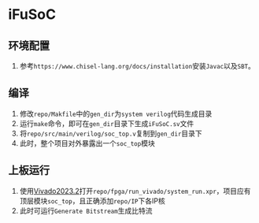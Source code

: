 # iFuSoC

## 环境配置
1. 参考`https://www.chisel-lang.org/docs/installation`安装`Javac`以及`SBT`。

## 编译
1. 修改`repo/Makfile`中的`gen_dir`为`system verilog`代码生成目录
2. 运行`make`命令，即可在`gen_dir`目录下生成`iFuSoC.sv`文件
3. 将`repo/src/main/verilog/soc_top.v`复制到`gen_dir`目录下
4. 此时，整个项目对外暴露出一个`soc_top`模块

## 上板运行
1. 使用[Vivado2023.2](https://ongeki.sega.jp)打开`repo/fpga/run_vivado/system_run.xpr`，项目应有顶层模块`soc_top`，且正确添加`repo/IP`下各IP核
2. 此时可运行`Generate Bitstream`生成比特流
